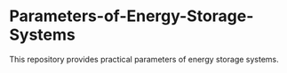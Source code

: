 # Parameters-of-Energy-Storage-Systems
This repository provides practical parameters of energy storage systems.
